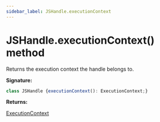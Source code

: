 ```yaml
---
sidebar_label: JSHandle.executionContext
---
```

# JSHandle.executionContext() method

Returns the execution context the handle belongs to.

**Signature:**

```typescript
class JSHandle {executionContext(): ExecutionContext;}
```
**Returns:**

[ExecutionContext](./puppeteer.executioncontext.md)

